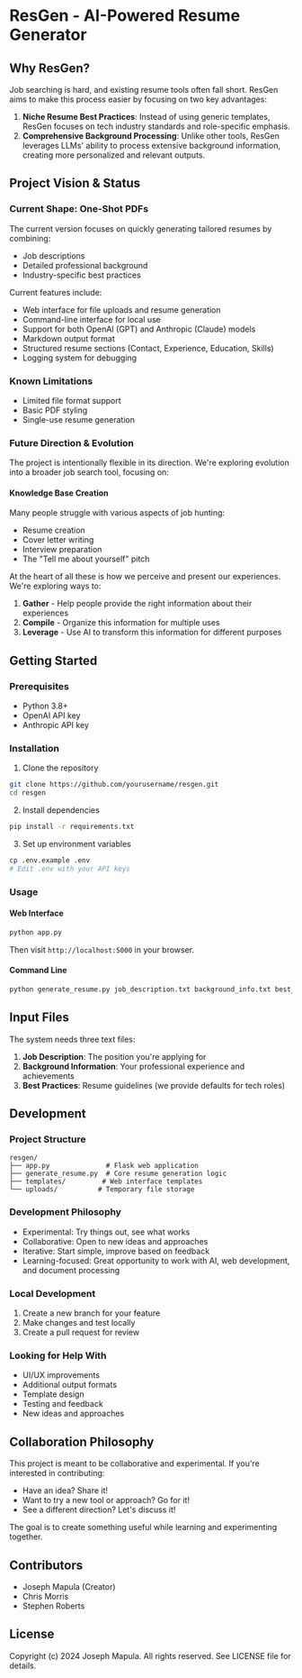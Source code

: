 # ResGen - AI-Powered Resume Generator

## Why ResGen?
Job searching is hard, and existing resume tools often fall short. ResGen aims to make this process easier by focusing on two key advantages:

1. **Niche Resume Best Practices**: Instead of using generic templates, ResGen focuses on tech industry standards and role-specific emphasis.
2. **Comprehensive Background Processing**: Unlike other tools, ResGen leverages LLMs' ability to process extensive background information, creating more personalized and relevant outputs.

## Project Vision & Status

### Current Shape: One-Shot PDFs
The current version focuses on quickly generating tailored resumes by combining:
- Job descriptions
- Detailed professional background
- Industry-specific best practices

Current features include:
- Web interface for file uploads and resume generation
- Command-line interface for local use
- Support for both OpenAI (GPT) and Anthropic (Claude) models
- Markdown output format
- Structured resume sections (Contact, Experience, Education, Skills)
- Logging system for debugging

### Known Limitations
- Limited file format support
- Basic PDF styling
- Single-use resume generation

### Future Direction & Evolution
The project is intentionally flexible in its direction. We're exploring evolution into a broader job search tool, focusing on:

#### Knowledge Base Creation
Many people struggle with various aspects of job hunting:
- Resume creation
- Cover letter writing
- Interview preparation
- The "Tell me about yourself" pitch

At the heart of all these is how we perceive and present our experiences. We're exploring ways to:
1. **Gather** - Help people provide the right information about their experiences
2. **Compile** - Organize this information for multiple uses
3. **Leverage** - Use AI to transform this information for different purposes

## Getting Started

### Prerequisites
- Python 3.8+
- OpenAI API key
- Anthropic API key

### Installation
1. Clone the repository
```bash
git clone https://github.com/yourusername/resgen.git
cd resgen
```

2. Install dependencies
```bash
pip install -r requirements.txt
```

3. Set up environment variables
```bash
cp .env.example .env
# Edit .env with your API keys
```

### Usage

#### Web Interface
```bash
python app.py
```
Then visit `http://localhost:5000` in your browser.

#### Command Line
```bash
python generate_resume.py job_description.txt background_info.txt best_practices.txt
```

## Input Files
The system needs three text files:
1. **Job Description**: The position you're applying for
2. **Background Information**: Your professional experience and achievements
3. **Best Practices**: Resume guidelines (we provide defaults for tech roles)

## Development

### Project Structure
```
resgen/
├── app.py              # Flask web application
├── generate_resume.py  # Core resume generation logic
├── templates/         # Web interface templates
└── uploads/          # Temporary file storage
```

### Development Philosophy

- Experimental: Try things out, see what works
- Collaborative: Open to new ideas and approaches
- Iterative: Start simple, improve based on feedback
- Learning-focused: Great opportunity to work with AI, web development, and document processing

### Local Development
1. Create a new branch for your feature
2. Make changes and test locally
3. Create a pull request for review

### Looking for Help With
- UI/UX improvements
- Additional output formats
- Template design
- Testing and feedback
- New ideas and approaches

## Collaboration Philosophy
This project is meant to be collaborative and experimental. If you're interested in contributing:
- Have an idea? Share it!
- Want to try a new tool or approach? Go for it!
- See a different direction? Let's discuss it!

The goal is to create something useful while learning and experimenting together.

## Contributors
- Joseph Mapula (Creator)
- Chris Morris 
- Stephen Roberts 

## License
Copyright (c) 2024 Joseph Mapula. All rights reserved.
See LICENSE file for details.